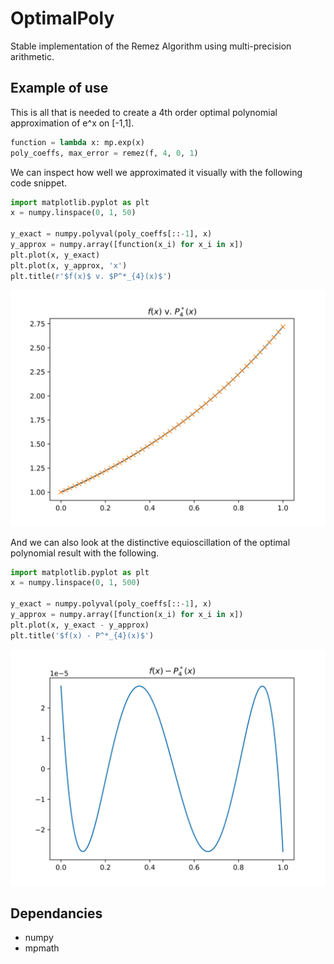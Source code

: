 # OptimalPoly
Stable implementation of the Remez Algorithm using multi-precision arithmetic.

 
## Example of use

This is all that is needed to create a 4th order optimal polynomial approximation of e^x on [-1,1].

```python
function = lambda x: mp.exp(x)
poly_coeffs, max_error = remez(f, 4, 0, 1)
```

We can inspect how well we approximated it visually with the following code snippet.  

```python
import matplotlib.pyplot as plt
x = numpy.linspace(0, 1, 50)

y_exact = numpy.polyval(poly_coeffs[::-1], x)
y_approx = numpy.array([function(x_i) for x_i in x])
plt.plot(x, y_exact)
plt.plot(x, y_approx, 'x')
plt.title(r'$f(x)$ v. $P^*_{4}(x)$')
```
![image](https://github.com/DKenefake/OptimalPoly/blob/main/assets/compare.png)

And we can also look at the distinctive equioscillation of the optimal polynomial result with the following.

```python
import matplotlib.pyplot as plt
x = numpy.linspace(0, 1, 500)

y_exact = numpy.polyval(poly_coeffs[::-1], x)
y_approx = numpy.array([function(x_i) for x_i in x])
plt.plot(x, y_exact - y_approx)
plt.title('$f(x) - P^*_{4}(x)$')
```

![image](https://github.com/DKenefake/OptimalPoly/blob/main/assets/Equioscillation.png)

## Dependancies

* numpy
* mpmath

